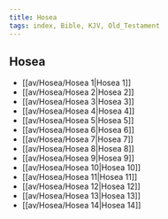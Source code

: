 ```yaml
---
title: Hosea
tags: index, Bible, KJV, Old_Testament
---
```


## Hosea

- [[av/Hosea/Hosea 1|Hosea 1]]
- [[av/Hosea/Hosea 2|Hosea 2]]
- [[av/Hosea/Hosea 3|Hosea 3]]
- [[av/Hosea/Hosea 4|Hosea 4]]
- [[av/Hosea/Hosea 5|Hosea 5]]
- [[av/Hosea/Hosea 6|Hosea 6]]
- [[av/Hosea/Hosea 7|Hosea 7]]
- [[av/Hosea/Hosea 8|Hosea 8]]
- [[av/Hosea/Hosea 9|Hosea 9]]
- [[av/Hosea/Hosea 10|Hosea 10]]
- [[av/Hosea/Hosea 11|Hosea 11]]
- [[av/Hosea/Hosea 12|Hosea 12]]
- [[av/Hosea/Hosea 13|Hosea 13]]
- [[av/Hosea/Hosea 14|Hosea 14]]

